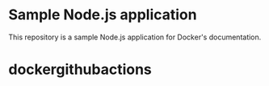 # Sample Node.js application

This repository is a sample Node.js application for Docker's documentation.
# dockergithubactions
